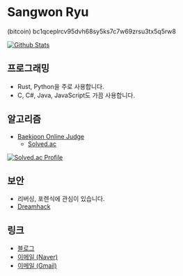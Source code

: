 # Sangwon Ryu
(bitcoin) bc1qceplrcv95dvh68sy5ks7c7w69zrsu3tx5q5rw8

[![Github Stats](https://github-readme-stats.vercel.app/api?username=sangwon090)](https://github.com/sangwon090)

## 프로그래밍
- Rust, Python을 주로 사용합니다.
- C, C#, Java, JavaScript도 가끔 사용합니다.

## 알고리즘
- [Baekjoon Online Judge](https://www.acmicpc.net/user/sangwon090)
  - [Solved.ac](https://solved.ac/profile/sangwon090)

[![Solved.ac Profile](http://mazassumnida.wtf/api/generate_badge?boj=sangwon090)](https://solved.ac/profile/sangwon090)

## 보안
- 리버싱, 포렌식에 관심이 있습니다.
- [Dreamhack](https://dreamhack.io/users/3826)

## 링크
- [블로그](https://blog.sryu.dev/)
- [이메일 (Naver)](mailto:bdboy090@naver.com)
- [이메일 (Gmail)](mailto:bdboy4665@gmail.com)
